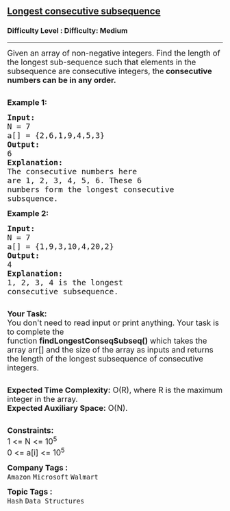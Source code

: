 <h2><a href="https://www.geeksforgeeks.org/problems/longest-consecutive-subsequence2449/0">Longest consecutive subsequence</a></h2><h3>Difficulty Level : Difficulty: Medium</h3><hr><div class="problems_problem_content__Xm_eO"><p><span style="font-size: 18px;">Given an array of non-negative integers. Find the length of the longest sub-sequence such that elements in the subsequence are consecutive integers, the<strong> consecutive numbers can be in any order.</strong></span><br>&nbsp;</p>
<p><span style="font-size: 18px;"><strong>Example 1:</strong></span></p>
<pre><span style="font-size: 18px;"><strong>Input:
</strong>N = 7
a[] = {2,6,1,9,4,5,3}
<strong>Output:
</strong>6<strong>
Explanation:
</strong>The consecutive numbers here
are 1, 2, 3, 4, 5, 6. These 6 
numbers form the longest consecutive
subsquence.</span></pre>
<p><span style="font-size: 18px;"><strong>Example 2:</strong></span></p>
<pre><span style="font-size: 18px;"><strong>Input:
</strong>N = 7
a[] = {1,9,3,10,4,20,2}
<strong>Output:
</strong>4<strong>
Explanation:
</strong>1, 2, 3, 4 is the longest
consecutive subsequence.</span>
</pre>
<p><br><span style="font-size: 18px;"><strong>Your Task:</strong><br>You don't need to read input or print anything. Your task is to complete the function&nbsp;<strong>findLongestConseqSubseq()</strong>&nbsp;which takes the array arr[] and the size of the array as inputs and returns the length of the longest subsequence of consecutive integers.&nbsp;</span></p>
<p><br><span style="font-size: 18px;"><strong>Expected Time Complexity:</strong> O(R), where R is the maximum integer in the array.<br><strong>Expected Auxiliary Space:</strong>&nbsp;O(N).</span></p>
<p><br><span style="font-size: 18px;"><strong>Constraints:</strong></span><br><span style="font-size: 18px;">1 &lt;= N &lt;= 10<sup>5</sup><br>0 &lt;= a[i] &lt;= 10<sup>5</sup></span></p></div><p><span style=font-size:18px><strong>Company Tags : </strong><br><code>Amazon</code>&nbsp;<code>Microsoft</code>&nbsp;<code>Walmart</code>&nbsp;<br><p><span style=font-size:18px><strong>Topic Tags : </strong><br><code>Hash</code>&nbsp;<code>Data Structures</code>&nbsp;